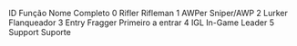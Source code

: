 ID	Função	Nome Completo
0	Rifler	Rifleman
1	AWPer	Sniper/AWP
2	Lurker	Flanqueador
3	Entry Fragger	Primeiro a entrar
4	IGL	In-Game Leader
5	Support	Suporte